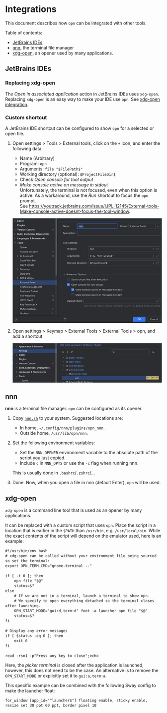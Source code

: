 # Integrations
This document describes how `opn` can be integrated with other tools.

Table of contents:
- [JetBrains IDEs](#jetbrains-ides)
- [nnn](#nnn), the terminal file manager
- [xdg-open](#xdg-open), an opener used by many applications.

## JetBrains IDEs

### Replacing xdg-open
The _Open in associated application_ action in JetBrains IDEs uses `xdg-open`.
Replacing `xdg-open` is an easy way to make your IDE use `opn`.
See [xdg-open integration](#xdg-open).

### Custom shortcut
A JetBrains IDE shortcut can be configured to show `opn` for a selected or open file.

1. Open settings > Tools > External tools, click on the `+` icon, and
   enter the following data:
    - Name (Arbitrary)
    - Program: `opn`
    - Arguments: `file "$FilePath$"`
    - Working directory (optional): `$ProjectFileDir$`
    - Check _Open console for tool output_
    - _Make console active on message in stdout_  
      Unfortunately, the terminal is not focused, even when this option is active.
      As a workaround, use the _Run_ shortcut to focus the `opn` prompt.  
      See https://youtrack.jetbrains.com/issue/IJPL-12145/External-tools-Make-console-active-doesnt-focus-the-tool-window.

   ![JetBrains external tool settings](jetbrains/external_tool_settings.png)

2. Open settings > Keymap > External Tools > External Tools > opn, and add a shortcut

   ![JetBrains keymap](jetbrains/keymap.png)


## nnn
**nnn** is a terminal file manager. `opn` can be configured as its opener.

1. Copy [`nnn.sh`](./nnn.sh?raw=1) to your system. Suggested locations are:
   - In home, `~/.config/nnn/plugins/opn_nnn`.
   - Outside home, `/usr/lib/opn/nnn`.
1. Set the following environment variables:
   - Set the `NNN_OPENER` environment variable to the absolute path of the script you just copied.
   - Include `c` in `NNN_OPTS` or use the `-c` flag when running nnn.

   This is usually done in `.bashrc`/`.zshrc`/...
1. Done. Now, when you open a file in nnn (default Enter), `opn` will be used.

## xdg-open
`xdg-open` is a command line tool that is used as an opener by many applications. 

It can be replaced with a custom script that uses `opn`.
Place the script in a location that is earlier in the `$PATH` than `/usr/bin`,
e.g. `/usr/local/bin`.
While the exact contents of the script will depend on the emulator used, here is an example:

```shell
#!/usr/bin/env bash
# xdg-open can be called without your environment file being sourced so set the terminal:
export OPN_TERM_CMD="gnome-terminal --"

if [ -t 0 ]; then
	opn file "$@"
	status=$?
else
	# If we are not in a terminal, launch a terminal to show opn.
	# We specify to open everything detached so the terminal closes after launching.
	OPN_START_MODE="gui:d,term:d" foot -a launcher opn file "$@"
	status=$?
fi

# Display any error messages
if [ $status -eq 0 ]; then
	exit 0
fi

read -rsn1 -p"Press any key to close";echo
```

Here, the _picker terminal_ is closed after the application is launched, however, this does not
need to be the case.
An alternative is to remove the `OPN_START_MODE` or explicitly set it to `gui:a,term:a`.

This specific example can be combined with the following Sway config to make the launcher float:
```
for_window [app_id="^launcher$"] floating enable, sticky enable, resize set 30 ppt 60 ppt, border pixel 10
```
